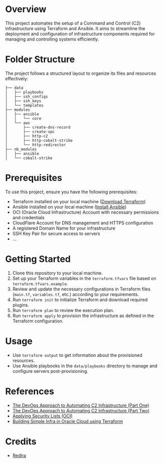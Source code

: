 # Overview

This project automates the setup of a Command and Control (C2) infrastructure using Terraform and Ansible. It aims to streamline the deployment and configuration of infrastructure components required for managing and controlling systems efficiently.

# Folder Structure
The project follows a structured layout to organize its files and resources effectively:

```
├── data
│   ├── playbooks
│   ├── ssh_configs
│   ├── ssh_keys
│   └── templates
├── modules
│   ├── ansible
│   │   └── core
│   └── aws
│       ├── create-dns-record
│       ├── create-vpc
│       ├── http-c2
│       ├── http-cobalt-strike
│       └── http-redirector
├── nb_modules
│   ├── ansible
│   └── cobalt-strike
```

# Prerequisites
To use this project, ensure you have the following prerequisites:
- Terraform installed on your local machine ([Download Terraform](https://www.terraform.io/downloads.html))
- Ansible installed on your local machine ([Install Ansible](https://docs.ansible.com/ansible/latest/installation_guide/intro_installation.html))
- OCI (Oracle Cloud Infrastructure) Account with necessary permissions and credentials
- CloudFlare Account for DNS management and HTTPS configuration
- A registered Domain Name for your infrastructure
- SSH Key Pair for secure access to servers
- ...

# Getting Started
1. Clone this repository to your local machine.
2. Set up your Terraform variables in the `terraform.tfvars` file based on `terraform.tfvars.example`.
3. Review and update the necessary configurations in Terraform files (`main.tf`, `variables.tf`, etc.) according to your requirements.
4. Run `terraform init` to initialize Terraform and download required plugins.
5. Run `terraform plan` to review the execution plan.
6. Run `terraform apply` to provision the infrastructure as defined in the Terraform configuration.

# Usage
- Use `terraform output` to get information about the provisioned resources.
- Use Ansible playbooks in the `data/playbooks` directory to manage and configure servers post-provisioning.

# References
- [The DevOps Approach to Automating C2 Infrastructure (Part One)](https://versprite.com/blog/the-devops-approach-to-automating-c2-infrastructure-part-one/)
- [The DevOps Approach to Automating C2 Infrastructure (Part Two)](https://versprite.com/blog/the-devops-approach-to-automating-c2-infrastructure-part-two/)
- [Applying Security Lists (OCI)](https://abeerm171.medium.com/part-2-applying-security-list-to-subnets-in-oracle-cloud-using-terraform-82bd0c087eac)
- [Building Simple Infra in Oracle Cloud using Terraform](https://ibinsabbar.medium.com/part-1-building-simple-infra-in-oracle-cloud-using-terraform-4dd2dbb96229)

# Credits
- [RedIra](https://github.com/joeminicucci/RedIra) 